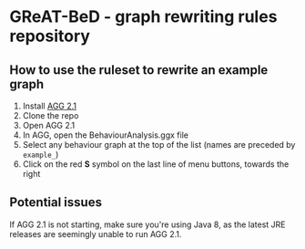 # GReAT-BeD - graph rewriting rules repository

## How to use the ruleset to rewrite an example graph

1. Install [AGG 2.1](https://www.user.tu-berlin.de/o.runge/AGG/WWW/down_V21_java8/index.html)
2. Clone the repo
3. Open AGG 2.1
4. In AGG, open the BehaviourAnalysis.ggx file
5. Select any behaviour graph at the top of the list (names are preceded by `example_`)
6. Click on the red **S** symbol on the last line of menu buttons, towards the right

## Potential issues

If AGG 2.1 is not starting, make sure you're using Java 8, as the latest JRE releases are seemingly unable to run AGG 2.1.
